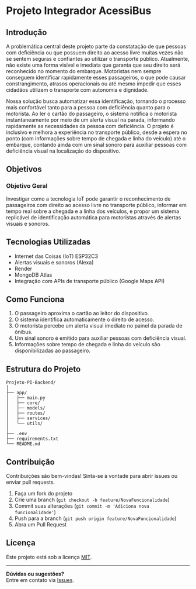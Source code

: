 # Projeto Integrador AcessiBus

## Introdução

A problemática central deste projeto parte da constatação de que pessoas com deficiência ou que possuem direito ao acesso livre muitas vezes não se sentem seguras e confiantes ao utilizar o transporte público. Atualmente, não existe uma forma visível e imediata que garanta que seu direito será reconhecido no momento do embarque. Motoristas nem sempre conseguem identificar rapidamente esses passageiros, o que pode causar constrangimento, atrasos operacionais ou até mesmo impedir que esses cidadãos utilizem o transporte com autonomia e dignidade.

Nossa solução busca automatizar essa identificação, tornando o processo mais confortável tanto para a pessoa com deficiência quanto para o motorista. Ao ler o cartão do passageiro, o sistema notifica o motorista instantaneamente por meio de um alerta visual na parada, informando rapidamente as necessidades da pessoa com deficiência. O projeto é inclusivo e melhora a experiência no transporte público, desde a espera no ponto (com informações sobre tempo de chegada e linha do veículo) até o embarque, contando ainda com um sinal sonoro para auxiliar pessoas com deficiência visual na localização do dispositivo.

## Objetivos

### Objetivo Geral

Investigar como a tecnologia IoT pode garantir o reconhecimento de passageiros com direito ao acesso livre no transporte público, informar em tempo real sobre a chegada e a linha dos veículos, e propor um sistema replicável de identificação automática para motoristas através de alertas visuais e sonoros.

## Tecnologias Utilizadas

- Internet das Coisas (IoT) ESP32C3
- Alertas visuais e sonoros (Alexa)
- Render
- MongoDB Atlas
- Integração com APIs de transporte público (Google Maps API)

## Como Funciona

1. O passageiro aproxima o cartão ao leitor do dispositivo.
2. O sistema identifica automaticamente o direito de acesso.
3. O motorista percebe um alerta visual imediato no painel da parada de ônibus.
4. Um sinal sonoro é emitido para auxiliar pessoas com deficiência visual.
5. Informações sobre tempo de chegada e linha do veículo são disponibilizadas ao passageiro.

## Estrutura do Projeto

```
Projeto-PI-Backend/
│
├── app/
│   ├── main.py
│   ├── core/
│   ├── models/
│   ├── routes/
│   ├── services/
│   └── utils/
│
├── .env              
├── requirements.txt
└── README.md
```

## Contribuição

Contribuições são bem-vindas! Sinta-se à vontade para abrir issues ou enviar pull requests.

1. Faça um fork do projeto
2. Crie uma branch (`git checkout -b feature/NovaFuncionalidade`)
3. Commit suas alterações (`git commit -m 'Adiciona nova funcionalidade'`)
4. Push para a branch (`git push origin feature/NovaFuncionalidade`)
5. Abra um Pull Request

## Licença

Este projeto está sob a licença [MIT](LICENSE).

---

**Dúvidas ou sugestões?**  
Entre em contato via [Issues](https://github.com/kethyllecury/Projeto-Integrador/issues).
